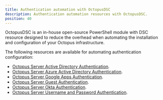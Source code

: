 ```yaml
---
title: Authentication automation with OctopusDSC
description: Authentication automation resources with OctopusDSC.
position: 40
---
```


OctopusDSC is an in-house open-source PowerShell module with DSC resource designed to reduce the overhead when automating the installation and configuration of your Octopus infrastructure.

The following resources are available for automating authentication configuration:

- [Octopus Server Active Directory Authentication](https://github.com/OctopusDeploy/OctopusDSC/tree/master/OctopusDSC/DSCResources/cOctopusServerActiveDirectoryAuthentication).
- [Octopus Server Azure Active Directory Authentication](https://github.com/OctopusDeploy/OctopusDSC/tree/master/OctopusDSC/DSCResources/cOctopusServerAzureADAuthentication).
- [Octopus Server Google Apps Authentication](https://github.com/OctopusDeploy/OctopusDSC/tree/master/OctopusDSC/DSCResources/cOctopusServerGoogleAppsAuthentication).
- [Octopus Server Guest Authentication](https://github.com/OctopusDeploy/OctopusDSC/tree/master/OctopusDSC/DSCResources/cOctopusServerGuestAuthentication).
- [Octopus Server Okta Authentication](https://github.com/OctopusDeploy/OctopusDSC/tree/master/OctopusDSC/DSCResources/cOctopusServerOktaAuthentication).
- [Octopus Server Username and Password Authentication](https://github.com/OctopusDeploy/OctopusDSC/tree/master/OctopusDSC/DSCResources/cOctopusServerUsernamePasswordAuthentication).
